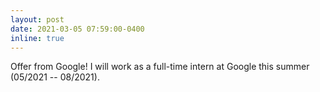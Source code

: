 ```yaml
---
layout: post
date: 2021-03-05 07:59:00-0400
inline: true
---
```


Offer from Google! I will work as a full-time intern at Google this summer (05/2021 -- 08/2021).
